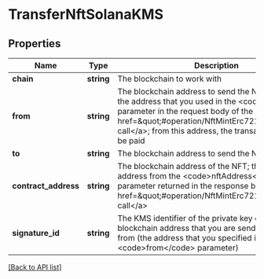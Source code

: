 # TransferNftSolanaKMS

## Properties

Name | Type | Description | Notes
------------ | ------------- | ------------- | -------------
**chain** | **string** | The blockchain to work with |
**from** | **string** | The blockchain address to send the NFT from; this is the address that you used in the &lt;code&gt;to&lt;/code&gt; parameter in the request body of the &lt;a href&#x3D;\&quot;#operation/NftMintErc721\&quot;&gt;minting call&lt;/a&gt;; from this address, the transaction fee will be paid |
**to** | **string** | The blockchain address to send the NFT to |
**contract_address** | **string** | The blockchain address of the NFT; this is the address from the &lt;code&gt;nftAddress&lt;/code&gt; parameter returned in the response body of the &lt;a href&#x3D;\&quot;#operation/NftMintErc721\&quot;&gt;minting call&lt;/a&gt; |
**signature_id** | **string** | The KMS identifier of the private key of the blockchain address that you are sending the NFT from (the address that you specified in the &lt;code&gt;from&lt;/code&gt; parameter) |

[[Back to API list]](../../README.md#api-endpoints)
